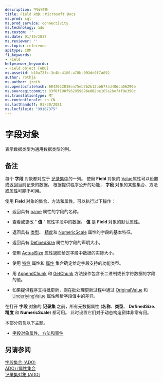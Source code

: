 ```yaml
---
description: 字段对象
title: Field 对象 |Microsoft Docs
ms.prod: sql
ms.prod_service: connectivity
ms.technology: ado
ms.custom: ''
ms.date: 01/19/2017
ms.reviewer: ''
ms.topic: reference
apitype: COM
f1_keywords:
- Field
helpviewer_keywords:
- Field object [ADO]
ms.assetid: b10a72fc-3c4b-4186-a70b-993dc9f7a092
author: rothja
ms.author: jroth
ms.openlocfilehash: 6042032018ea75eb7b2b13bb677ad48dca56290b
ms.sourcegitcommit: 33f0f190f962059826e002be165a2bef4f9e350c
ms.translationtype: MT
ms.contentlocale: zh-CN
ms.lasthandoff: 01/30/2021
ms.locfileid: "99167375"
---
```

# <a name="field-object"></a>字段对象
表示数据类型为通用数据类型的列。  
  
## <a name="remarks"></a>备注  
 每个 **字段** 对象都对应于 [记录集中](../../../ado/reference/ado-api/recordset-object-ado.md)的一列。 使用 **Field** 对象的 [Value](../../../ado/reference/ado-api/value-property-ado.md)属性可以设置或返回当前记录的数据。 根据提供程序公开的功能， **字段** 对象的某些集合、方法或属性可能不可用。  
  
 使用 **Field** 对象的集合、方法和属性，可以执行以下操作：  
  
-   返回具有 [name](../../../ado/reference/ado-api/name-property-ado.md) 属性的字段的名称。  
  
-   查看或更改 " **值** " 属性字段中的数据。 **值** 是 **Field** 对象的默认属性。  
  
-   返回具有 [类型](../../../ado/reference/ado-api/type-property-ado.md)、 [精度](../../../ado/reference/ado-api/precision-property-ado.md)和 [NumericScale](../../../ado/reference/ado-api/numericscale-property-ado.md) 属性的字段的基本特征。  
  
-   返回具有 [DefinedSize](../../../ado/reference/ado-api/definedsize-property.md) 属性的字段的声明大小。  
  
-   使用 [ActualSize](../../../ado/reference/ado-api/actualsize-property-ado.md) 属性返回给定字段中数据的实际大小。  
  
-   使用 [特性](../../../ado/reference/ado-api/attributes-property-ado.md) 属性和 [属性](../../../ado/reference/ado-api/properties-collection-ado.md) 集合确定给定字段支持的功能类型。  
  
-   用 [AppendChunk](../../../ado/reference/ado-api/appendchunk-method-ado.md) 和 [GetChunk](../../../ado/reference/ado-api/getchunk-method-ado.md) 方法操作包含长二进制或长字符数据的字段的值。  
  
-   如果提供程序支持批更新，则在批处理更新过程中通过 [OriginalValue](../../../ado/reference/ado-api/originalvalue-property-ado.md) 和 [UnderlyingValue](../../../ado/reference/ado-api/underlyingvalue-property.md) 属性解析字段值中的差异。  
  
 在打开 **字段** 对象的 **记录集** 之前，所有元数据属性 (**名称**、**类型**、 **DefinedSize**、**精度** 和 **NumericScale**) 都可用。 此时设置它们对于动态构造窗体非常有用。  
  
 本部分包含以下主题。  
  
-   [字段对象属性、方法和事件](../../../ado/reference/ado-api/field-object-properties-methods-and-events.md)  
  
## <a name="see-also"></a>另请参阅  
 [字段集合 (ADO) ](../../../ado/reference/ado-api/fields-collection-ado.md)   
 [ADO)  (属性集合 ](../../../ado/reference/ado-api/properties-collection-ado.md)   
 [记录集对象 (ADO)](../../../ado/reference/ado-api/recordset-object-ado.md)
